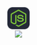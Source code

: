<div align="center">
  <img src="https://github.com/tandpfun/skill-icons/blob/main/icons/NodeJS-Dark.svg" width="50"/>
</div>
<div align="center">
  <img src="https://media.tenor.com/d22Jj6OezUsAAAAi/isekai-quartet-anime.gif" width="250"/>
</div>









